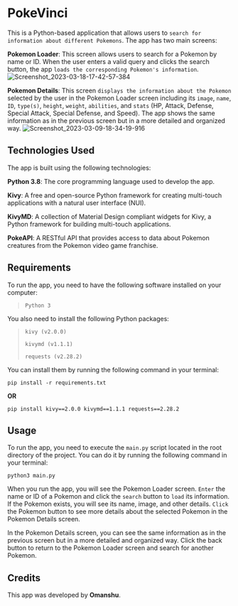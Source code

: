 # PokeVinci
This is a Python-based application that allows users to `search for information about different Pokemons`. The app has two main screens:

**Pokemon Loader**: This screen allows users to search for a Pokemon by name or ID. When the user enters a valid query and clicks the search button, the app `loads the corresponding Pokemon's information`.
![Screenshot_2023-03-18-17-42-57-384](https://user-images.githubusercontent.com/114089324/226105428-7a23fb54-cd81-47b9-ae36-5f6589e305a6.jpeg)

**Pokemon Details**: This screen `displays the information about the Pokemon` selected by the user in the Pokemon Loader screen including its `image`, `name`, `ID`, `type(s)`, `height`, `weight`, `abilities`, and `stats` (HP, Attack, Defense, Special Attack, Special Defense, and Speed). The app shows the same information as in the previous screen but in a more detailed and organized way.
![Screenshot_2023-03-09-18-34-19-916](https://user-images.githubusercontent.com/114089324/224039139-a0b39841-afb6-4c03-aa82-689ab9b369dd.jpeg)

## Technologies Used
The app is built using the following technologies:

**Python 3.8**: The core programming language used to develop the app.

**Kivy**: A free and open-source Python framework for creating multi-touch applications with a natural user interface (NUI).

**KivyMD**: A collection of Material Design compliant widgets for Kivy, a Python framework for building multi-touch applications.

**PokeAPI**: A RESTful API that provides access to data about Pokemon creatures from the Pokemon video game franchise.

## Requirements
To run the app, you need to have the following software installed on your computer:
> `Python 3`

You also need to install the following Python packages:

> `kivy (v2.0.0)`
>
> `kivymd (v1.1.1)`
>
> `requests (v2.28.2)`

You can install them by running the following command in your terminal:
```
pip install -r requirements.txt
```
**OR**
```
pip install kivy==2.0.0 kivymd==1.1.1 requests==2.28.2
```
## Usage
To run the app, you need to execute the `main.py` script located in the root directory of the project. You can do it by running the following command in your terminal:
```
python3 main.py
```
When you run the app, you will see the Pokemon Loader screen. `Enter` the name or ID of a Pokemon and click the `search` button to `load` its information. If the Pokemon exists, you will see its name, image, and other details. `Click` the Pokemon button to see more details about the selected Pokemon in the Pokemon Details screen.

In the Pokemon Details screen, you can see the same information as in the previous screen but in a more detailed and organized way. Click the back button to return to the Pokemon Loader screen and search for another Pokemon.

## Credits
This app was developed by **Omanshu**.
